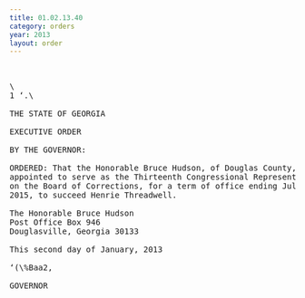 ```yaml
---
title: 01.02.13.40
category: orders
year: 2013
layout: order
---
```


<pre> 

\
1 ‘.\

THE STATE OF GEORGIA

EXECUTIVE ORDER

BY THE GOVERNOR:

ORDERED: That the Honorable Bruce Hudson, of Douglas County, Georgia, is
appointed to serve as the Thirteenth Congressional Representative
on the Board of Corrections, for a term of office ending July 1,
2015, to succeed Henrie Threadwell.

The Honorable Bruce Hudson
Post Office Box 946
Douglasville, Georgia 30133

This second day of January, 2013

‘(\%Baa2,

GOVERNOR

</pre>
